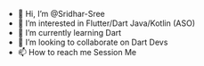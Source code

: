 - 👋 Hi, I’m @Sridhar-Sree
- 👀 I’m interested in Flutter/Dart Java/Kotlin <Assembly> (ASO) 
- 🌱 I’m currently learning Dart
- 💞️ I’m looking to collaborate on Dart Devs
- 📫 How to reach me Session Me

<!---
Sridhar-Sree/Sridhar-Sree is a ✨ special ✨ repository because its `README.md` (this file) appears on your GitHub profile.
You can click the Preview link to take a look at your changes.
--->
